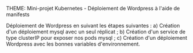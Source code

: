 THEME: Mini-projet Kubernetes - Déploiement de Wordpress à l'aide de manifests 

Déploiement de Wordpress en suivant les étapes suivantes :
a) Création d'un déploiement mysql avec un seul réplicat ;
b) Création d'un service de type clusterIP pour exposer nos pods mysql ;
c) Création d'un déploiement Wordpress avec les bonnes variables d'environnement.
